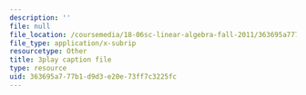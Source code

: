 ```yaml
---
description: ''
file: null
file_location: /coursemedia/18-06sc-linear-algebra-fall-2011/363695a777b1d9d3e20e73ff7c3225fc_YzZUIYRCE38.srt
file_type: application/x-subrip
resourcetype: Other
title: 3play caption file
type: resource
uid: 363695a7-77b1-d9d3-e20e-73ff7c3225fc
---
```

